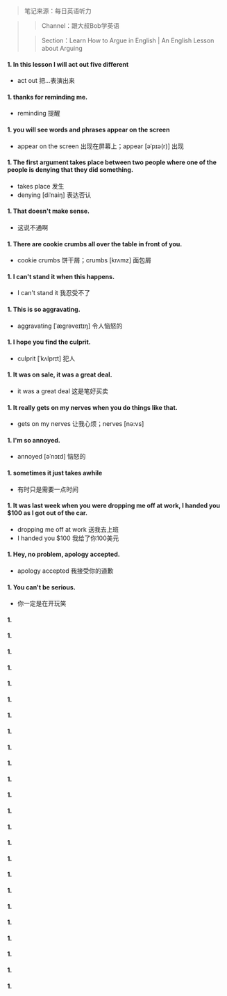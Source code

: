 > 笔记来源：每日英语听力

> > Channel：跟大叔Bob学英语
>
> > Section：Learn How to Argue in English | An English Lesson about Arguing

#### 1. In this lesson I will act out five different

- act out 把…表演出来

#### 1. thanks for reminding me.

- reminding 提醒

#### 1. you will see words and phrases appear on the screen

- appear on the screen 出现在屏幕上；appear [əˈpɪə(r)] 出现

#### 1. The first argument takes place between two people where one of the people is denying that they did something.

- takes place 发生
- denying [diˈnaiŋ] 表达否认

#### 1. That doesn't make sense.

- 这说不通啊

#### 1. There are cookie crumbs all over the table in front of you.

- cookie crumbs 饼干屑；crumbs [krʌmz] 面包屑

#### 1. I can't stand it when this happens. 

-  I can't stand it 我忍受不了

#### 1. This is so aggravating.

- aggravating [ˈæɡrəveɪtɪŋ] 令人恼怒的

#### 1. I hope you find the culprit.

- culprit [ˈkʌlprɪt] 犯人

#### 1. It was on sale, it was a great deal.

- it was a great deal 这是笔好买卖

#### 1. It really gets on my nerves when you do things like that.

- gets on my nerves 让我心烦；nerves [nə:vs] 

#### 1. I'm so annoyed.

- annoyed [əˈnɔɪd] 恼怒的

#### 1. sometimes it just takes awhile

- 有时只是需要一点时间

#### 1. It was last week when you were dropping me off at work, I handed you $100 as I got out of the car.

- dropping me off at work 送我去上班
- I handed you $100 我给了你100美元 

#### 1. Hey, no problem, apology accepted.

- apology accepted 我接受你的道歉

#### 1. You can't be serious.

- 你一定是在开玩笑

#### 1. 

#### 1. 

#### 1. 

#### 1. 

#### 1. 

#### 1. 

#### 1. 

#### 1. 

#### 1. 

#### 1. 

#### 1. 

#### 1. 

#### 1. 

#### 1. 

#### 1. 

#### 1. 

#### 1. 

#### 1. 

#### 1. 

#### 1. 

#### 1. 

#### 1. 

#### 1. 

#### 1. 
